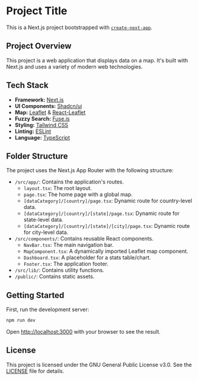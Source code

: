 # Project Title

This is a Next.js project bootstrapped with [`create-next-app`](https://nextjs.org/docs/app/api-reference/cli/create-next-app).

## Project Overview

This project is a web application that displays data on a map. It's built with Next.js and uses a variety of modern web technologies.

## Tech Stack

*   **Framework:** [Next.js](https://nextjs.org/)
*   **UI Components:** [Shadcn/ui](https://ui.shadcn.com/)
*   **Map:** [Leaflet](https://leafletjs.com/) & [React-Leaflet](https://react-leaflet.js.org/)
*   **Fuzzy Search:** [Fuse.js](https://fusejs.io/)
*   **Styling:** [Tailwind CSS](https://tailwindcss.com/)
*   **Linting:** [ESLint](https://eslint.org/)
*   **Language:** [TypeScript](https://www.typescriptlang.org/)

## Folder Structure

The project uses the Next.js App Router with the following structure:

*   `/src/app/`: Contains the application's routes.
    *   `layout.tsx`: The root layout.
    *   `page.tsx`: The home page with a global map.
    *   `[dataCategory]/[country]/page.tsx`: Dynamic route for country-level data.
    *   `[dataCategory]/[country]/[state]/page.tsx`: Dynamic route for state-level data.
    *   `[dataCategory]/[country]/[state]/[city]/page.tsx`: Dynamic route for city-level data.
*   `/src/components/`: Contains reusable React components.
    *   `NavBar.tsx`: The main navigation bar.
    *   `MapComponent.tsx`: A dynamically imported Leaflet map component.
    *   `Dashboard.tsx`: A placeholder for a stats table/chart.
    *   `Footer.tsx`: The application footer.
*   `/src/lib/`: Contains utility functions.
*   `/public/`: Contains static assets.

## Getting Started

First, run the development server:

```bash
npm run dev
```

Open [http://localhost:3000](http://localhost:3000) with your browser to see the result.

## License

This project is licensed under the GNU General Public License v3.0. See the [LICENSE](LICENSE) file for details.

